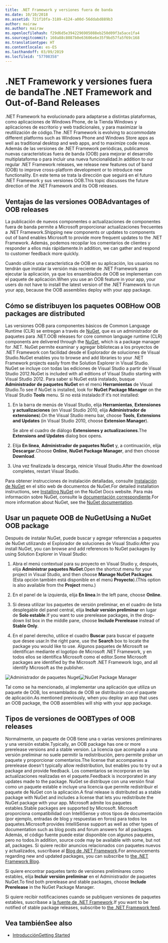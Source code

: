 ```yaml
---
title: .NET Framework y versiones fuera de banda
ms.date: 10/10/2018
ms.assetid: 721f10fa-3189-4124-a00d-56ddabd889b3
author: mairaw
ms.author: mairaw
ms.openlocfilehash: f29d6d5e3942296905088eb250d09f3a5ace1fa4
ms.sourcegitcommit: 160a88c8087b0e63606e6e35f9bd57fa5f69c168
ms.translationtype: HT
ms.contentlocale: es-ES
ms.lasthandoff: 03/09/2019
ms.locfileid: "57708358"
---
```

# <a name="the-net-framework-and-out-of-band-releases"></a><span data-ttu-id="51b00-102">.NET Framework y versiones fuera de banda</span><span class="sxs-lookup"><span data-stu-id="51b00-102">The .NET Framework and Out-of-Band Releases</span></span>

<span data-ttu-id="51b00-103">.NET Framework ha evolucionado para adaptarse a distintas plataformas, como aplicaciones de Windows Phone, de la Tienda Windows y aplicaciones de escritorio y web tradicionales, y para maximizar la reutilización de código.</span><span class="sxs-lookup"><span data-stu-id="51b00-103">The .NET Framework is evolving to accommodate different platforms such as Windows Phone and Windows Store apps as well as traditional desktop and web apps, and to maximize code reuse.</span></span> <span data-ttu-id="51b00-104">Además de las versiones de .NET Framework periódicas, publicamos nuevas características fuera de banda (OOB) para mejorar el desarrollo multiplataforma o para incluir una nueva funcionalidad.</span><span class="sxs-lookup"><span data-stu-id="51b00-104">In addition to our regular .NET Framework releases, we release new features out of band (OOB) to improve cross-platform development or to introduce new functionality.</span></span> <span data-ttu-id="51b00-105">En este tema se trata la dirección que seguirá en el futuro .NET Framework y sus versiones OOB.</span><span class="sxs-lookup"><span data-stu-id="51b00-105">This topic discusses the future direction of the .NET Framework and its OOB releases.</span></span>

## <a name="advantages-of-oob-releases"></a><span data-ttu-id="51b00-106">Ventajas de las versiones OOB</span><span class="sxs-lookup"><span data-stu-id="51b00-106">Advantages of OOB releases</span></span>
 <span data-ttu-id="51b00-107">La publicación de nuevos componentes o actualizaciones de componentes fuera de banda permite a Microsoft proporcionar actualizaciones frecuentes a .NET Framework.</span><span class="sxs-lookup"><span data-stu-id="51b00-107">Shipping new components or updates to components out of band enables Microsoft to provide more frequent updates to the .NET Framework.</span></span> <span data-ttu-id="51b00-108">Además, podemos recopilar los comentarios de clientes y responder a ellos más rápidamente.</span><span class="sxs-lookup"><span data-stu-id="51b00-108">In addition, we can gather and respond to customer feedback more quickly.</span></span>

 <span data-ttu-id="51b00-109">Cuando utilice una característica de OOB en su aplicación, los usuarios no tendrán que instalar la versión más reciente de .NET Framework para ejecutar la aplicación, ya que los ensamblados de OOB se implementan con el paquete de aplicación.</span><span class="sxs-lookup"><span data-stu-id="51b00-109">When you use an OOB feature in your app, your users do not have to install the latest version of the .NET Framework to run your app, because the OOB assemblies deploy with your app package.</span></span>

## <a name="how-oob-packages-are-distributed"></a><span data-ttu-id="51b00-110">Cómo se distribuyen los paquetes OOB</span><span class="sxs-lookup"><span data-stu-id="51b00-110">How OOB packages are distributed</span></span>
<span data-ttu-id="51b00-111">Las versiones OOB para componentes básicos de Common Language Runtime (CLR) se entregan a través de [NuGet](https://www.nuget.org/), que es un administrador de paquetes para .NET.</span><span class="sxs-lookup"><span data-stu-id="51b00-111">OOB releases for core common language runtime (CLR) components are delivered through the [NuGet](https://www.nuget.org/), which is a package manager for .NET.</span></span> <span data-ttu-id="51b00-112">NuGet permite examinar y agregar bibliotecas a los proyectos de .NET Framework con facilidad desde el Explorador de soluciones de Visual Studio.</span><span class="sxs-lookup"><span data-stu-id="51b00-112">NuGet enables you to browse and add libraries to your .NET Framework projects easily from the Solution Explorer in Visual Studio.</span></span> <span data-ttu-id="51b00-113">NuGet se incluye con todas las ediciones de Visual Studio a partir de Visual Studio 2012.</span><span class="sxs-lookup"><span data-stu-id="51b00-113">NuGet is included with all editions of Visual Studio starting with Visual Studio 2012.</span></span> <span data-ttu-id="51b00-114">Para saber si NuGet está instalado, busque **Administrador de paquetes NuGet** en el menú **Herramientas** de Visual Studio.</span><span class="sxs-lookup"><span data-stu-id="51b00-114">To see if NuGet is installed, look for **NuGet Package Manager** on the Visual Studio **Tools** menu.</span></span> <span data-ttu-id="51b00-115">Si no está instalado:</span><span class="sxs-lookup"><span data-stu-id="51b00-115">If it’s not installed:</span></span>

1.  <span data-ttu-id="51b00-116">En la barra de menús de Visual Studio, elija **Herramientas**, **Extensiones y actualizaciones** (en Visual Studio 2010, elija **Administrador de extensiones**).</span><span class="sxs-lookup"><span data-stu-id="51b00-116">On the Visual Studio menu bar, choose **Tools**, **Extensions and Updates** (in Visual Studio 2010, choose **Extension Manager**).</span></span>

     <span data-ttu-id="51b00-117">Se abre el cuadro de diálogo **Extensiones y actualizaciones**.</span><span class="sxs-lookup"><span data-stu-id="51b00-117">The **Extensions and Updates** dialog box opens.</span></span>

2.  <span data-ttu-id="51b00-118">Elija **En línea**, **Administrador de paquetes NuGet** y, a continuación, elija **Descargar**.</span><span class="sxs-lookup"><span data-stu-id="51b00-118">Choose **Online**, **NuGet Package Manager**, and then choose **Download**.</span></span>

3.  <span data-ttu-id="51b00-119">Una vez finalizada la descarga, reinicie Visual Studio.</span><span class="sxs-lookup"><span data-stu-id="51b00-119">After the download completes, restart Visual Studio.</span></span>

 <span data-ttu-id="51b00-120">Para obtener instrucciones de instalación detalladas, consulte [Instalación de NuGet](/nuget/install-nuget-client-tools) en el sitio web de documentos de NuGet.</span><span class="sxs-lookup"><span data-stu-id="51b00-120">For detailed installation instructions, see [Installing NuGet](/nuget/install-nuget-client-tools) on the NuGet Docs website.</span></span> <span data-ttu-id="51b00-121">Para más información sobre NuGet, consulte la [documentación correspondiente](/nuget).</span><span class="sxs-lookup"><span data-stu-id="51b00-121">For more information about NuGet, see the [NuGet documentation](/nuget).</span></span>

## <a name="using-a-nuget-oob-package"></a><span data-ttu-id="51b00-122">Usar un paquete OOB de NuGet</span><span class="sxs-lookup"><span data-stu-id="51b00-122">Using a NuGet OOB package</span></span>
 <span data-ttu-id="51b00-123">Después de instalar NuGet, puede buscar y agregar referencias a paquetes de NuGet utilizando el Explorador de soluciones de Visual Studio:</span><span class="sxs-lookup"><span data-stu-id="51b00-123">After you install NuGet, you can browse and add references to NuGet packages by using Solution Explorer in Visual Studio:</span></span>

1.  <span data-ttu-id="51b00-124">Abra el menú contextual para su proyecto en Visual Studio y, después, elija **Administrar paquetes NuGet**.</span><span class="sxs-lookup"><span data-stu-id="51b00-124">Open the shortcut menu for your project in Visual Studio, and then choose **Manage NuGet Packages**.</span></span> <span data-ttu-id="51b00-125">(Esta opción también está disponible en el menú **Proyecto**).</span><span class="sxs-lookup"><span data-stu-id="51b00-125">(This option is also available from the **Project** menu.)</span></span>

2.  <span data-ttu-id="51b00-126">En el panel de la izquierda, elija **En línea**.</span><span class="sxs-lookup"><span data-stu-id="51b00-126">In the left pane, choose **Online**.</span></span>

3.  <span data-ttu-id="51b00-127">Si desea utilizar los paquetes de versión preliminar, en el cuadro de lista desplegable del panel central, elija **Incluir versión preliminar** en lugar de **Solo estable**.</span><span class="sxs-lookup"><span data-stu-id="51b00-127">If you want to use prerelease packages, in the drop-down list box in the middle pane, choose **Include Prerelease** instead of **Stable Only**.</span></span>

4.  <span data-ttu-id="51b00-128">En el panel derecho, utilice el cuadro **Buscar** para buscar el paquete que desee usar.</span><span class="sxs-lookup"><span data-stu-id="51b00-128">In the right pane, use the **Search** box to locate the package you would like to use.</span></span> <span data-ttu-id="51b00-129">Algunos paquetes de Microsoft se identifican mediante el logotipo de Microsoft .NET Framework, y en todos ellos se identifica Microsoft como el editor.</span><span class="sxs-lookup"><span data-stu-id="51b00-129">Some Microsoft packages are identified by the Microsoft .NET Framework logo, and all identify Microsoft as the publisher.</span></span>

 <span data-ttu-id="51b00-130">![Administrador de paquetes Nuget](../../../docs/framework/get-started/media/clrnugetdialog.png "clrNugetDialog")</span><span class="sxs-lookup"><span data-stu-id="51b00-130">![NuGet Package Manager](../../../docs/framework/get-started/media/clrnugetdialog.png "clrNugetDialog")</span></span>

 <span data-ttu-id="51b00-131">Tal como se ha mencionado, al implementar una aplicación que utiliza un paquete de OOB, los ensamblados de OOB se distribuirán con el paquete de aplicación.</span><span class="sxs-lookup"><span data-stu-id="51b00-131">As mentioned previously, when you deploy an app that uses an OOB package, the OOB assemblies will ship with your app package.</span></span>

## <a name="types-of-oob-releases"></a><span data-ttu-id="51b00-132">Tipos de versiones de OOB</span><span class="sxs-lookup"><span data-stu-id="51b00-132">Types of OOB releases</span></span>
 <span data-ttu-id="51b00-133">Normalmente, un paquete de OOB tiene una o varias versiones preliminares y una versión estable.</span><span class="sxs-lookup"><span data-stu-id="51b00-133">Typically, an OOB package has one or more prerelease versions and a stable version.</span></span> <span data-ttu-id="51b00-134">La licencia que acompaña a una versión preliminar no suele permitir la redistribución, pero permite probar un paquete y proporcionar comentarios.</span><span class="sxs-lookup"><span data-stu-id="51b00-134">The license that accompanies a prerelease doesn't typically allow redistribution, but enables you to try out a package and provide feedback.</span></span> <span data-ttu-id="51b00-135">Los comentarios se incorporan en las actualizaciones realizadas en el paquete.</span><span class="sxs-lookup"><span data-stu-id="51b00-135">Feedback is incorporated in any updates made to the package.</span></span> <span data-ttu-id="51b00-136">NuGet se distribuye con una versión final como un paquete estable e incluye una licencia que permite redistribuir el paquete de NuGet con la aplicación.</span><span class="sxs-lookup"><span data-stu-id="51b00-136">A final release is distributed as a stable package with NuGet and includes a license that lets you redistribute the NuGet package with your app.</span></span> <span data-ttu-id="51b00-137">Microsoft admite los paquetes estables.</span><span class="sxs-lookup"><span data-stu-id="51b00-137">Stable packages are supported by Microsoft.</span></span> <span data-ttu-id="51b00-138">Microsoft proporciona compatibilidad con IntelliSense y otros tipos de documentación (por ejemplo, entradas de blog y respuestas en foros) para todos los paquetes.</span><span class="sxs-lookup"><span data-stu-id="51b00-138">Microsoft provides IntelliSense support as well as other types of documentation such as blog posts and forum answers for all packages.</span></span> <span data-ttu-id="51b00-139">Además, el código fuente puede estar disponible con algunos paquetes, pero no todos.</span><span class="sxs-lookup"><span data-stu-id="51b00-139">In addition, source code may be available with some, but not all, packages.</span></span> <span data-ttu-id="51b00-140">Si quiere recibir anuncios relacionados con paquetes nuevos y actualizados, suscríbase al [Blog de .NET Framework](https://devblogs.microsoft.com/dotnet/).</span><span class="sxs-lookup"><span data-stu-id="51b00-140">For announcements regarding new and updated packages, you can subscribe to [the .NET Framework Blog](https://devblogs.microsoft.com/dotnet/).</span></span>

 <span data-ttu-id="51b00-141">Si quiere encontrar paquetes tanto de versiones preliminares como estables, elija **Incluir versión preliminar** en el Administrador de paquetes NuGet.</span><span class="sxs-lookup"><span data-stu-id="51b00-141">To find both prerelease and stable packages, choose **Include Prerelease** in the NuGet Package Manager.</span></span>

 <span data-ttu-id="51b00-142">Si quiere recibir notificaciones cuando se publiquen versiones de paquetes estables, suscríbase a [la fuente de .NET Framework](https://nuget.org/api/v2/curated-feeds/dotnetframework/Packages/).</span><span class="sxs-lookup"><span data-stu-id="51b00-142">If you want to be notified of stable package releases, subscribe to [the .NET Framework feed](https://nuget.org/api/v2/curated-feeds/dotnetframework/Packages/).</span></span>

## <a name="see-also"></a><span data-ttu-id="51b00-143">Vea también</span><span class="sxs-lookup"><span data-stu-id="51b00-143">See also</span></span>

- [<span data-ttu-id="51b00-144">Introducción</span><span class="sxs-lookup"><span data-stu-id="51b00-144">Getting Started</span></span>](../../../docs/framework/get-started/index.md)